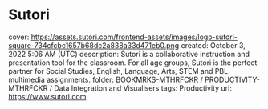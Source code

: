 # Sutori

cover: https://assets.sutori.com/frontend-assets/images/logo-sutori-square-734cfcbc1657b68dc2a838a33d471eb0.png
created: October 3, 2022 5:06 AM (UTC)
description: Sutori is a collaborative instruction and presentation tool for the classroom. For all age groups, Sutori is the perfect partner for Social Studies, English, Language, Arts, STEM and PBL multimedia assignments.
folder: BOOKMRKS-MTHRFCKR / PRODUCTIVITY-MTHRFCKR / Data Integration and Visualisers
tags: Productivity
url: https://www.sutori.com